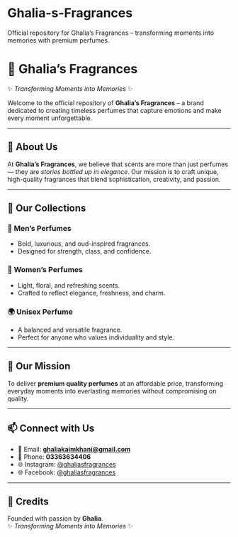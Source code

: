 # Ghalia-s-Fragrances
Official repository for Ghalia’s Fragrances – transforming moments into memories with premium perfumes.
# 🌸 Ghalia’s Fragrances  
✨ *Transforming Moments into Memories* ✨  

Welcome to the official repository of **Ghalia’s Fragrances** – a brand dedicated to creating timeless perfumes that capture emotions and make every moment unforgettable.  

---

## 🌟 About Us  
At **Ghalia’s Fragrances**, we believe that scents are more than just perfumes — they are *stories bottled up in elegance*. Our mission is to craft unique, high-quality fragrances that blend sophistication, creativity, and passion.  

---

## 💎 Our Collections  

### 👑 Men’s Perfumes  
- Bold, luxurious, and oud-inspired fragrances.  
- Designed for strength, class, and confidence.  

### 🌸 Women’s Perfumes  
- Light, floral, and refreshing scents.  
- Crafted to reflect elegance, freshness, and charm.  

### 🌍 Unisex Perfume  
- A balanced and versatile fragrance.  
- Perfect for anyone who values individuality and style.  

---

## 🎯 Our Mission  
To deliver **premium quality perfumes** at an affordable price, transforming everyday moments into everlasting memories without compromising on quality.  

---

## 📫 Connect with Us  
- 📧 Email: **ghaliakaimkhani@gmail.com**  
- 📱 Phone: **03363634406**  
- 🌐 Instagram: [@ghaliasfragrances](https://instagram.com/ghaliasfragrances)  
- 🌐 Facebook: [@ghaliasfragrances](https://facebook.com/ghaliasfragrances)  

---

## 💖 Credits  
Founded with passion by **Ghalia**.  
✨ *Transforming Moments into Memories* ✨  
